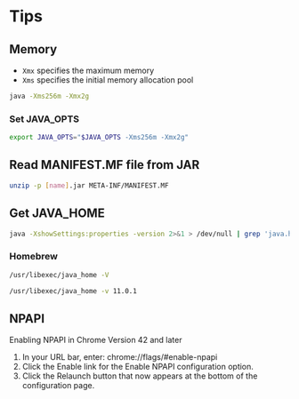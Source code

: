 # Tips

## Memory

- `Xmx` specifies the maximum memory
- `Xms` specifies the initial memory allocation pool

```sh
java -Xms256m -Xmx2g
```

### Set JAVA_OPTS

```sh
export JAVA_OPTS="$JAVA_OPTS -Xms256m -Xmx2g"
```

## Read MANIFEST.MF file from JAR

```sh
unzip -p [name].jar META-INF/MANIFEST.MF
```

## Get JAVA_HOME

```sh
java -XshowSettings:properties -version 2>&1 > /dev/null | grep 'java.home'
```

### Homebrew

```sh
/usr/libexec/java_home -V
```

```sh
/usr/libexec/java_home -v 11.0.1
```

## NPAPI

Enabling NPAPI in Chrome Version 42 and later

1. In your URL bar, enter: chrome://flags/#enable-npapi
2. Click the Enable link for the Enable NPAPI configuration option.
3. Click the Relaunch button that now appears at the bottom of the configuration page.
